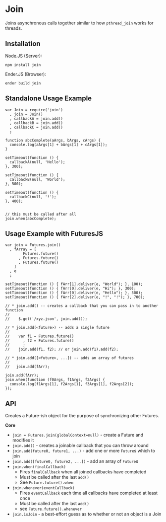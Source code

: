 Join
===

Joins asynchronous calls together similar to how `pthread_join` works for threads.

Installation
---

Node.JS (Server):

    npm install join

Ender.JS (Browser):

    ender build join

Standalone Usage Example
---

    var Join = require('join')
      , join = Join()
      , callbackA = join.add()
      , callbackB = join.add()
      , callbackC = join.add()
      ;

    function abcComplete(aArgs, bArgs, cArgs) {
      console.log(aArgs[1] + bArgs[1] + cArgs[1]);
    }

    setTimeout(function () {
      callbackA(null, 'Hello');
    }, 300);

    setTimeout(function () {
      callbackB(null, 'World');
    }, 500);

    setTimeout(function () {
      callbackC(null, '!');
    }, 400);


    // this must be called after all 
    join.when(abcComplete);

Usage Example with FuturesJS
---

    var join = Futures.join()
      , fArray = [
            Futures.future()
          , Futures.future()
          , Futures.future()
        ]
      , e
      ;

    setTimeout(function () { fArr[1].deliver(e, "World"); }, 100);
    setTimeout(function () { fArr[0].deliver(e, "Hi"); }, 300);
    setTimeout(function () { fArr[0].deliver(e, "Hello"); }, 500);
    setTimeout(function () { fArr[2].deliver(e, "!", "!"); }, 700);

    // * join.add() -- creates a callback that you can pass in to another function
    //
    //    $.get('/xyz.json', join.add());

    // * join.add(<future>) -- adds a single future
    //
    //    var f1 = Futures.future()
    //      , f2 = Futures.future()
    //      ;
    //    join.add(f1, f2); // or join.add(f1).add(f2);

    // * join.add([<future>, ...]) -- adds an array of futures
    //
    //   join.add(fArr);

    join.add(fArr);
    join.when(function (f0Args, f1Args, f2Args) {
      console.log(f1Args[1], f2Args[1], f3Args[1], f2Args[2]);
    });

API
---

Creates a Future-ish object for the purpose of synchronizing other Futures.

**Core**

  * `join = Futures.join(globalContext=null)` - create a Future and modifies it
  * `join.add()` - creates a joinable callback that you can throw around
  * `join.add(future0, future1, ...)` - add one or more `Future`s which to join
  * `join.add([future0, future2, ...])` - add an array of `Future`s
  * `join.when(finalCallback)`
    * Fires `finalCallback` when all joined callbacks have completed
    * Must be called after the last `add()`
    * See `Future.future().when`
  * `join.whenever(eventCallback)`
    * Fires `eventCallback` each time all callbacks have completed at least once
    * Must be called after the last `add()`
    * see `Future.future().whenever`
  * `join.isJoin` - a best-effort guess as to whether or not an object is a Join
